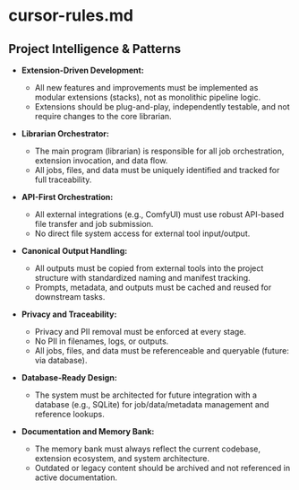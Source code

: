 # cursor-rules.md

## Project Intelligence & Patterns

- **Extension-Driven Development:**
  - All new features and improvements must be implemented as modular extensions (stacks), not as monolithic pipeline logic.
  - Extensions should be plug-and-play, independently testable, and not require changes to the core librarian.

- **Librarian Orchestrator:**
  - The main program (librarian) is responsible for all job orchestration, extension invocation, and data flow.
  - All jobs, files, and data must be uniquely identified and tracked for full traceability.

- **API-First Orchestration:**
  - All external integrations (e.g., ComfyUI) must use robust API-based file transfer and job submission.
  - No direct file system access for external tool input/output.

- **Canonical Output Handling:**
  - All outputs must be copied from external tools into the project structure with standardized naming and manifest tracking.
  - Prompts, metadata, and outputs must be cached and reused for downstream tasks.

- **Privacy and Traceability:**
  - Privacy and PII removal must be enforced at every stage.
  - No PII in filenames, logs, or outputs.
  - All jobs, files, and data must be referenceable and queryable (future: via database).

- **Database-Ready Design:**
  - The system must be architected for future integration with a database (e.g., SQLite) for job/data/metadata management and reference lookups.

- **Documentation and Memory Bank:**
  - The memory bank must always reflect the current codebase, extension ecosystem, and system architecture.
  - Outdated or legacy content should be archived and not referenced in active documentation. 